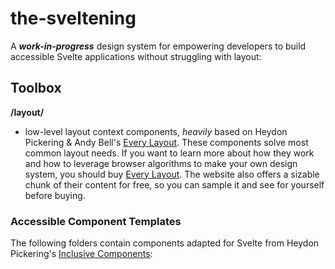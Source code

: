 # the-sveltening

A **_work-in-progress_** design system for empowering developers to build accessible Svelte applications without struggling with layout:

## Toolbox
**/layout/** 
  - low-level layout context components, _heavily_ based on Heydon Pickering & Andy Bell's [Every Layout](https://every-layout.dev). These components solve most common layout needs. If you want to learn more about how they work and how to leverage browser algorithms to make your own design system, you should buy [Every Layout](https://every-layout.dev). The website also offers a sizable chunk of their content for free, so you can sample it and see for yourself before buying.


### Accessible Component Templates
The following folders contain components adapted for Svelte from Heydon Pickering's [Inclusive Components](https://inclusive-components.design/):
